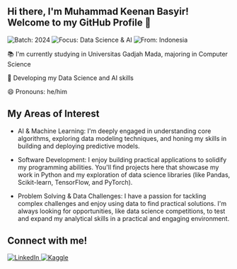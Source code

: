 ## Hi there, I'm Muhammad Keenan Basyir! Welcome to my GitHub Profile 👋

<p align="left">
  <img src="https://img.shields.io/badge/batch-2024-007EC6?style=plastic&labelColor=555555" alt="Batch: 2024" />
  <img src="https://img.shields.io/badge/interest-Data Science & AI-97C40F?style=plastic&labelColor=555555" alt="Focus: Data Science & AI" />
  <img src="https://img.shields.io/badge/from-Indonesia-65B8A6?style=plastic&labelColor=555555" alt="From: Indonesia" />
</p>

📚 I'm currently studying in Universitas Gadjah Mada, majoring in Computer Science

🌱 Developing my Data Science and AI skills

😄 Pronouns: he/him

## My Areas of Interest
- AI & Machine Learning: I'm deeply engaged in understanding core algorithms, exploring data modeling techniques, and honing my skills in building and deploying predictive models.

- Software Development: I enjoy building practical applications to solidify my programming abilities. You'll find projects here that showcase my work in Python and my exploration of data science libraries (like Pandas, Scikit-learn, TensorFlow, and PyTorch).

- Problem Solving & Data Challenges: I have a passion for tackling complex challenges and enjoy using data to find practical solutions. I'm always looking for opportunities, like data science competitions, to test and expand my analytical skills in a practical and engaging environment.

## Connect with me!

<p align="left">
  <a href="https://www.linkedin.com/in/muhammad-keenan-basyir-336153337" target="_blank">
    <img src="https://img.shields.io/badge/LinkedIn-0077B5?style=plastic&logo=linkedin&logoColor=white" alt="LinkedIn" />
  </a>
  <a href="https://www.kaggle.com/keenanbasyir" target="_blank">
    <img src="https://img.shields.io/badge/Kaggle-20BEFF?style=plastic&logo=kaggle&logoColor=white" alt="Kaggle" />
  </a>
</p>
